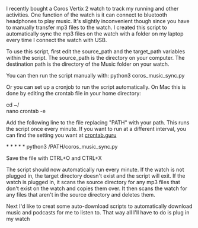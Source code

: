 I recently bought a Coros Vertix 2 watch to track my running and other activities. One function of the watch is it can connect to bluetooth headphones to play music. It's slightly inconvenient though since you have to manually transfer mp3 files to the watch. I created this script to automatically sync the mp3 files on the watch with a folder on my laptop every time I connect the watch with USB.

To use this script, first edit the source_path and the target_path variables within the script. The source_path is the directory on your computer. The destination path is the directory of the Music folder on your watch.

You can then run the script manually with:
python3 coros_music_sync.py

Or you can set up a cronjob to run the script automatically. On Mac this is done by editing the crontab file in your home directory:

<p>cd ~/<br>
nano crontab -e</p>

Add the following line to the file replacing "PATH" with your path. This runs the script once every minute. If you want to run at a different interval, you can find the setting you want at [crontab.guru](https://crontab.guru/)
<p>* * * * * python3 /PATH/coros_music_sync.py</p>

Save the file with CTRL+O and CTRL+X

The script should now automatically run every minute. If the watch is not plugged in, the target directory doesn't exist and the script will exit. If the watch is plugged in, it scans the source directory for any mp3 files that don't exist on the watch and copies them over. It then scans the watch for any files that aren't in the source directory and deletes them.

Next I'd like to creat some auto-download scripts to automatically download music and podcasts for me to listen to. That way all I'll have to do is plug in my watch
